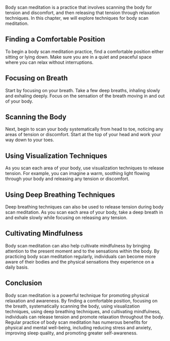 
Body scan meditation is a practice that involves scanning the body for tension and discomfort, and then releasing that tension through relaxation techniques. In this chapter, we will explore techniques for body scan meditation.

Finding a Comfortable Position
------------------------------

To begin a body scan meditation practice, find a comfortable position either sitting or lying down. Make sure you are in a quiet and peaceful space where you can relax without interruptions.

Focusing on Breath
------------------

Start by focusing on your breath. Take a few deep breaths, inhaling slowly and exhaling deeply. Focus on the sensation of the breath moving in and out of your body.

Scanning the Body
-----------------

Next, begin to scan your body systematically from head to toe, noticing any areas of tension or discomfort. Start at the top of your head and work your way down to your toes.

Using Visualization Techniques
------------------------------

As you scan each area of your body, use visualization techniques to release tension. For example, you can imagine a warm, soothing light flowing through your body and releasing any tension or discomfort.

Using Deep Breathing Techniques
-------------------------------

Deep breathing techniques can also be used to release tension during body scan meditation. As you scan each area of your body, take a deep breath in and exhale slowly while focusing on releasing any tension.

Cultivating Mindfulness
-----------------------

Body scan meditation can also help cultivate mindfulness by bringing attention to the present moment and to the sensations within the body. By practicing body scan meditation regularly, individuals can become more aware of their bodies and the physical sensations they experience on a daily basis.

Conclusion
----------

Body scan meditation is a powerful technique for promoting physical relaxation and awareness. By finding a comfortable position, focusing on the breath, systematically scanning the body, using visualization techniques, using deep breathing techniques, and cultivating mindfulness, individuals can release tension and promote relaxation throughout the body. Regular practice of body scan meditation has numerous benefits for physical and mental well-being, including reducing stress and anxiety, improving sleep quality, and promoting greater self-awareness.

